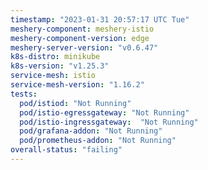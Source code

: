 ```yaml
---
timestamp: "2023-01-31 20:57:17 UTC Tue"
meshery-component: meshery-istio
meshery-component-version: edge
meshery-server-version: "v0.6.47"
k8s-distro: minikube
k8s-version: "v1.25.3"
service-mesh: istio
service-mesh-version: "1.16.2"
tests:
  pod/istiod: "Not Running"
  pod/istio-egressgateway: "Not Running"
  pod/istio-ingressgateway:  "Not Running"
  pod/grafana-addon: "Not Running"
  pod/prometheus-addon: "Not Running"
overall-status: "failing"
---
```

